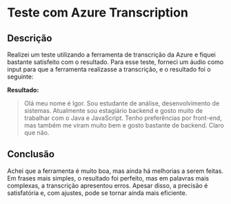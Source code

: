 # Teste com Azure Transcription

## Descrição
Realizei um teste utilizando a ferramenta de transcrição da Azure e fiquei bastante satisfeito com o resultado. Para esse teste, forneci um áudio como input para que a ferramenta realizasse a transcrição, e o resultado foi o seguinte:

**Resultado:**
> Olá meu nome é Igor. Sou estudante de análise, desenvolvimento de sistemas. Atualmente sou estagiário backend e gosto muito de trabalhar com o Java e JavaScript. Tenho preferências por front-end, mas também me viram muito bem e gosto bastante de backend. Claro que não.

## Conclusão
Achei que a ferramenta é muito boa, mas ainda há melhorias a serem feitas. Em frases mais simples, o resultado foi perfeito, mas em palavras mais complexas, a transcrição apresentou erros. Apesar disso, a precisão é satisfatória e, com ajustes, pode se tornar ainda mais eficiente.

